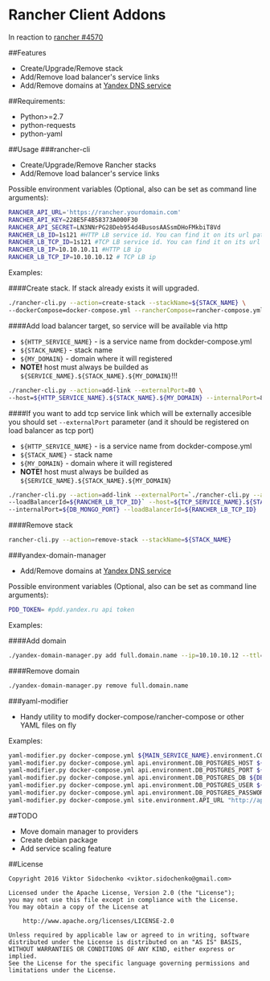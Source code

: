 # Rancher Client Addons
In reaction to [rancher #4570](https://github.com/rancher/rancher/issues/4570) 

##Features
* Create/Upgrade/Remove stack
* Add/Remove load balancer's service links
* Add/Remove domains at [Yandex DNS service](https://pdd.yandex.com)

##Requirements:
* Python>=2.7
* python-requests
* python-yaml

##Usage
###rancher-cli
* Create/Upgrade/Remove Rancher stacks
* Add/Remove load balancer's service links

Possible environment variables (Optional, also can be set as command line arguments):
```bash
RANCHER_API_URL='https://rancher.yourdomain.com'
RANCHER_API_KEY=228E5F4B58373A000F30
RANCHER_API_SECRET=LN3NNrPG28Deb954d4BusosAASsmDHoFMkbiT8Vd
RANCHER_LB_ID=1s121 #HTTP LB service id. You can find it on its url path
RANCHER_LB_TCP_ID=1s121 #TCP LB service id. You can find it on its url path
RANCHER_LB_IP=10.10.10.11 #HTTP LB ip
RANCHER_LB_TCP_IP=10.10.10.12 # TCP LB ip
```

Examples:

####Create stack. If stack already exists it will upgraded.
```bash
./rancher-cli.py --action=create-stack --stackName=${STACK_NAME} \
--dockerCompose=docker-compose.yml --rancherCompose=rancher-compose.yml
```

####Add load balancer target, so service will be available via http
* ```${HTTP_SERVICE_NAME}``` - is a service name from dockder-compose.yml
* ```${STACK_NAME}``` - stack name
* ```${MY_DOMAIN}``` - domain where it will registered
* **NOTE!** host must always be builded as ```${SERVICE_NAME}.${STACK_NAME}.${MY_DOMAIN}```!!!
```bash
./rancher-cli.py --action=add-link --externalPort=80 \
--host=${HTTP_SERVICE_NAME}.${STACK_NAME}.${MY_DOMAIN} --internalPort=8080
```

####If you want to add tcp service link which will be externally accesible you should set ```--externalPort``` parameter (and it should be registered on load balancer as tcp port)
* ```${HTTP_SERVICE_NAME}``` - is a service name from dockder-compose.yml
* ```${STACK_NAME}``` - stack name
* ```${MY_DOMAIN}``` - domain where it will registered
* **NOTE!** host must always be builded as ```${SERVICE_NAME}.${STACK_NAME}.${MY_DOMAIN}```
```bash
./rancher-cli.py --action=add-link --externalPort=`./rancher-cli.py --action=get-port \
--loadBalancerId=${RANCHER_LB_TCP_ID}` --host=${TCP_SERVICE_NAME}.${STACK_NAME}.${MY_DOMAIN}
--internalPort=${DB_MONGO_PORT} --loadBalancerId=${RANCHER_LB_TCP_ID}
```

####Remove stack
```bash
rancher-cli.py --action=remove-stack --stackName=${STACK_NAME}
```

###yandex-domain-manager
* Add/Remove domains at [Yandex DNS service](https://pdd.yandex.com)

Possible environment variables (Optional, also can be set as command line arguments):
```bash
PDD_TOKEN= #pdd.yandex.ru api token
```

Examples:

####Add domain
```bash
./yandex-domain-manager.py add full.domain.name --ip=10.10.10.12 --ttl=360 #ttl is optional, default value is 360
```

####Remove domain
```bash
./yandex-domain-manager.py remove full.domain.name
```


###yaml-modifier
* Handy utility to modify docker-compose/rancher-compose or other YAML files on fly

Examples:
```bash
yaml-modifier.py docker-compose.yml ${MAIN_SERVICE_NAME}.environment.COMMIT_HASH ${sourceCommitHash}
yaml-modifier.py docker-compose.yml api.environment.DB_POSTGRES_HOST ${DB_POSTGRES_HOST}
yaml-modifier.py docker-compose.yml api.environment.DB_POSTGRES_PORT ${DB_POSTGRES_PORT}
yaml-modifier.py docker-compose.yml api.environment.DB_POSTGRES_DB ${DB_POSTGRES_DB}
yaml-modifier.py docker-compose.yml api.environment.DB_POSTGRES_USER ${DB_POSTGRES_USER}
yaml-modifier.py docker-compose.yml api.environment.DB_POSTGRES_PASSWORD ${DB_POSTGRES_PASSWORD}
yaml-modifier.py docker-compose.yml site.environment.API_URL "http://api.${SERVICE_DOMAIN}"
```

##TODO
* Move domain manager to providers
* Create debian package
* Add service scaling feature


##License
```
Copyright 2016 Viktor Sidochenko <viktor.sidochenko@gmail.com>

Licensed under the Apache License, Version 2.0 (the "License");
you may not use this file except in compliance with the License.
You may obtain a copy of the License at

    http://www.apache.org/licenses/LICENSE-2.0

Unless required by applicable law or agreed to in writing, software
distributed under the License is distributed on an "AS IS" BASIS,
WITHOUT WARRANTIES OR CONDITIONS OF ANY KIND, either express or implied.
See the License for the specific language governing permissions and
limitations under the License.
```
